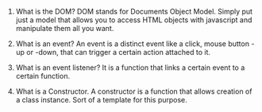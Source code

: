 1. What is the DOM? DOM stands for Documents Object Model. Simply put just a model that allows you to access HTML objects with javascript and manipulate them all you want.

2. What is an event? An event is a distinct event like a click, mouse button -up or -down, that can trigger a certain action attached to it.

3. What is an event listener? It is a function that links a certain event to a certain function.

4. What is a Constructor. A constructor is a function that allows creation of a class instance. Sort of a template for this purpose.